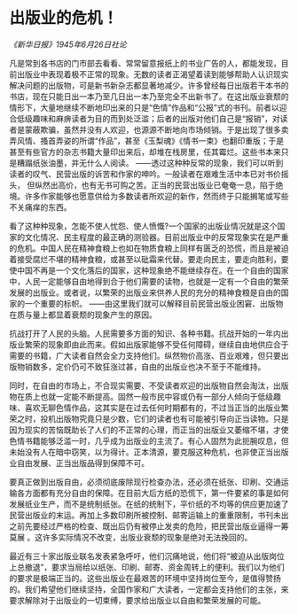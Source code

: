# 出版业的危机！

_《新华日报》1945年6月26日社论_

凡是常到各书店的门市部去看看、常常留意报纸上的书业广告的人，都能发现，目前出版业中表现着极不正常的现象。无数的读者正渴望着读到能够帮助人认识现实解决问题的出版物，可是新书新杂志都显著地减少。许多曾经每日出版若干本书的书店，现在只能日出一本乃至几日出一本乃至完全不出新书了。在这出版业衰颓的情形下，大量地继续不断地印出来的只是“色情”作品和“公报”式的书刊。前者以迎合低级趣味和麻痹读者为目的而到处泛滥；后者的出版对他们自己是“报销”，对读者是蒙蔽欺骗，虽然并没有人欢迎，也源源不断地向市场倾销。于是出现了很多卖弄风情、搔首弄姿的所谓“作品”，甚至《玉梨魂》《情书一束》也翻印重版；于是甚至有些官方的杂志书籍大量印出来后，却堆在栈房里，任其霉烂。这些书本来只是糟蹋纸张油墨，并无什么人阅读。 ——透过这种种反常的现象，我们可以听到读者的叹气、民营出版的诉苦和作家的呻吟。一般读者在艰难生活中本已对书价摇头， 但纵然出高价，也有无书可购之苦。正当的民营出版业已奄奄一息，陷于绝境。许多作家能够也愿意供给为多数读者所欢迎的新作，然而终于只能搁笔或写些不关痛痒的东西。

看了这种种现象，怎能不使人忧怨、使人愤慨?一个国家的出版业情况就是这个国家的文化情况、民主程度的最正确的测验器。目前出版业中的反常现象实在是严重的危机。中国人民在精神食粮上也如在物质食粮上同样有匮乏的恐慌，而且是被迫着接受腐烂不堪的精神食粮，或甚至以砒霜来代替。要走向民主，要走向胜利，要使中国不再是一个文化落后的国家，这种现象绝不能继续存在。在一个自由的国家中，人民一定能够自由地得到合于他们需要的读物，也就是一定有一个自由的繁荣发展的出版业。或者说，以繁荣的出版业来供养人民的充分的精神食粮是自由的国家的一个重要的标帜。 ——由这里我们就可以解释目前民营出版业困窘、出版物在质与量上都显着衰颓的现象产生的原因。

抗战打开了人民的头脑。人民需要多方面的知识、各种书籍。抗战开始的一年内出版业繁荣的现象即由此而来。假如出版家能够不受任何障碍，继续自由地供应合于需要的书籍，广大读者自然会全力支持他们。纵然物价高涨、百业艰难，但只要出版物销数多，定价仍可不致狂涨过甚，自由的出版业也决不至于不能维持。

同时，在自由的市场上，不合现实需要、不受读者欢迎的出版物自然会淘汰，出版物在质上也就一定能不断提高。固然一般市民中容或仍有一部分人倾向于低级趣味、喜欢无聊色情作品，这其实是在过去任何时期都有的，不过当正当的出版业繁荣之时，投机出版物究竟只是少数，它们的读者也有可能被引导向正当读物。只是因为现实的苦恼既助长了人们的不正常的心理，而正当的出版业又萎缩不堪，才使色情书籍能够泛滥一时，几乎成为出版业的主流了。有心人固然为此扼腕叹息，但未始没有人在暗中窃笑，以为得计。正本清源，要克服这种危机，也非使正当出版业自由发展、正当出版品得到保障不可。

要真正做到出版自由，必须彻底废除现行检查办法，还必须在纸张、印刷、交通运输各方面都有充分自由的保障。在目前大后方纸的恐慌下，第一件要紧的事是如何发展纸业生产，而不是统制纸张。在纸的统制下，平价纸的不均等的供应更加速了民营出版业的末运。再加上多数印刷所被控制、邮寄运输上的重重限制，书刊未出之前先要经过严格的检查、既出后仍有被停止发卖的危险，把民营出版业逼得一筹莫展 。这许多实际情况不改变，出版业衰颓的现象是绝对无法挽回的。

最近有三十家出版业联名发表紧急呼吁，他们沉痛地说，他们将“被迫从出版岗位上总撤退”，要求当局给以纸张、印刷、邮寄、资金周转上的便利。我们以为他们的要求是极端正当的。这些出版业在最艰苦的环境中坚持岗位至今，是值得赞扬的。我们希望他们继续坚持，全国作家和广大读者，一定都会支持他们的主张，来要求解除对于出版业的一切束缚，要求给出版业以自由和繁荣发展的可能。 
